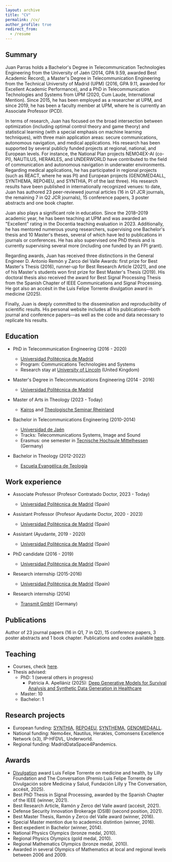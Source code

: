 ```yaml
---
layout: archive
title: "CV"
permalink: /cv/
author_profile: true
redirect_from:
  - /resume
---
```


## Summary

Juan Parras holds a Bachelor's Degree in Telecommunication Technologies Engineering from the University of Jaén (2014, GPA 9.59, awarded Best Academic Record), a Master's Degree in Telecommunication Engineering from the Technical University of Madrid (UPM) (2016, GPA 9.11, awarded for Excellent Academic Performance), and a PhD in Telecommunication Technologies and Systems from UPM (2020, Cum Laude, International Mention). Since 2015, he has been employed as a researcher at UPM, and since 2019, he has been a faculty member at UPM, where he is currently an Associate Professor (PCD).

In terms of research, Juan has focused on the broad intersection between optimization (including optimal control theory and game theory) and statistical learning (with a special emphasis on machine learning techniques), with three main application areas: secure communications, autonomous navigation, and medical applications. His research has been supported by several publicly funded projects at regional, national, and European levels. For instance, the National Plan projects NEMO4EX-AI (co-PI), NAUTILUS, HERAKLES, and UNDERWORLD have contributed to the field of communication and autonomous navigation in underwater environments. Regarding medical applications, he has participated in regional projects (such as REACT, where he was PI) and European projects (GENOMED4ALL, SYNTHEMA, REPO4EU, and SYNTHIA, PI of the last three). His research results have been published in internationally recognized venues: to date, Juan has authored 23 peer-reviewed journal articles (16 in Q1 JCR journals, the remaining 7 in Q2 JCR journals), 15 conference papers, 3 poster abstracts and one book chapter.

Juan also plays a significant role in education. Since the 2018–2019 academic year, he has been teaching at UPM and was awarded an "Excellent" rating in the Docentia teaching evaluation in 2023. Additionally, he has mentored numerous young researchers, supervising one Bachelor's thesis and 10 Master's theses, several of which have led to publications in journals or conferences. He has also supervised one PhD thesis and is currently supervising several more (including one funded by an FPI grant).

Regarding awards, Juan has received three distinctions in the General Engineer D. Antonio Remón y Zarco del Valle Awards: first prize for Best Master's Thesis (2016), runner-up for Best Research Article (2021), and one of his Master's students won first prize for Best Master's Thesis (2019). His doctoral thesis also received the award for Best Signal Processing Thesis from the Spanish Chapter of IEEE Communications and Signal Processing. He got also an accésit in the Luis Felipe Torrente divulgation award in medicine (2025).

Finally, Juan is deeply committed to the dissemination and reproducibility of scientific results. His personal website includes all his publications—both journal and conference papers—as well as the code and data necessary to replicate his results.


## Education

* PhD in Telecommunication Engineering (2016 - 2020)
    - [Universidad Politécnica de Madrid](https://www.upm.es/)
    - Program: Communications Technologies and Systems
    - Research stay at [University of Lincoln](https://www.lincoln.ac.uk/) (United Kingdom)

* Master's Degree in Telecommunications Engineering (2014 - 2016)
    - [Universidad Politécnica de Madrid](https://www.upm.es/)

* Master of Arts in Theology (2023 - Today)
    - [Kairos](https://kairos.edu/) and [Theologische Seminar Rheinland](https://tsr.de/)

* Bachelor in Telecommunications Engineering (2010-2014)
    - [Universidad de Jaén](https://www.ujaen.es/)
    - Tracks: Telecommunications Systems, Image and Sound
    - Erasmus: one semester in [Tecnische Hochsule Mittelhessen](https://www.thm.de/site/) (Germany)

* Bachelor in Theology (2012-2022)
    - [Escuela Evangélica de Teología](https://eetfieide.com/)

## Work experience

* Associate Professor (Profesor Contratado Doctor, 2023 - Today)
    - [Universidad Politécnica de Madrid](https://www.upm.es/) (Spain)

* Assistant Professor (Profesor Ayudante Doctor, 2020 - 2023)
    - [Universidad Politécnica de Madrid](https://www.upm.es/) (Spain)

* Assistant (Ayudante, 2019 - 2020)
    - [Universidad Politécnica de Madrid](https://www.upm.es/) (Spain)

* PhD candidate (2016 - 2019)
    - [Universidad Politécnica de Madrid](https://www.upm.es/) (Spain)

* Research internship (2015-2016)
    - [Universidad Politécnica de Madrid](https://www.upm.es/) (Spain)

* Research internship (2014)
    - [Transmit GmbH](https://www.transmit.de/) (Germany)

## Publications

Author of 23 journal papers (16 in Q1, 7 in Q2), 15 conference papers, 3 poster abstracts and 1 book chapter. Publications and codes available [here](../publications).

## Teaching

* Courses, check [here](../teaching).
* Thesis advised:
    - PhD: 1 (several others in progress)
        + Patricia A. Apellániz (2025): [Deep Generative Models for Survival Analysis and Synthetic Data Generation in Healthcare](https://doi.org/10.20868/UPM.thesis.88681)
    - Master: 10
    - Bachelor: 1

## Research projects

* European funding: [SYNTHIA](https://www.ihi.europa.eu/projects-results/project-factsheets/synthia), [REPO4EU](https://doi.org/10.3030/101057619), [SYNTHEMA](https://doi.org/10.3030/101095530), [GENOMED4ALL](https://doi.org/10.3030/101017549).
* National funding: Nemo4ex, Nautilus, Herakles, Comonsens Excellence Network (x3), IP-HFDVL, Underworld.
* Regional funding: MadridDataSpace4Pandemics.

## Awards

* [Divulgation](https://theconversation.com/se-fiaria-del-criterio-de-chatgpt-para-su-diagnostico-medico-por-si-acaso-busque-una-segunda-opinion-260045) award Luis Felipe Torrente on medicine and health, by Lilly Foundation and The Conversation (Premio Luis Felipe Torrente de Divulgación sobre Medicina y Salud, Fundación Lilly y The Conversation, accésit, 2025). 
* Best PhD Thesis in Signal Processing, awarded by the Spanish Chapter of the IEEE (winner, 2021).
* Best Research Article, Ramón y Zerco del Valle award (accésit, 2021).
* Defense Security Innovation Brokerage (DSIB) (second position, 2021).
* Best Master Thesis, Ramón y Zerco del Valle award (winner, 2016).
* Special Master mention due to academics distintion (winner, 2016). 
* Best expedient in Bachelor (winner, 2014).
* National Physics Olympics (bronze medal, 2010).
* Regional Physics Olympics (gold medal, 2010).
* Regional Mathematics Olympics (bronze medal, 2010).
* Awarded in several Olympics of Mathematics at local and regional levels between 2006 and 2009.